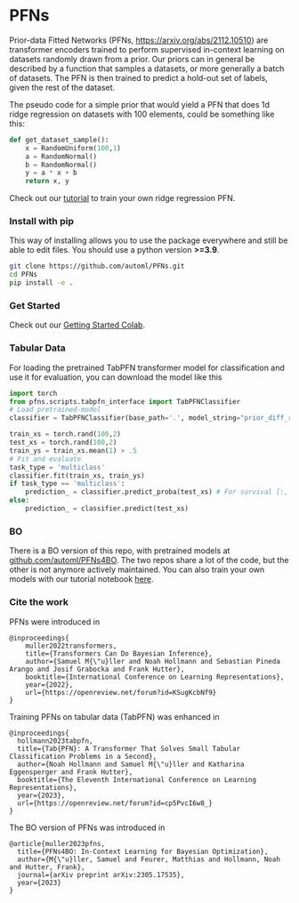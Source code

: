 # PFNs

Prior-data Fitted Networks (PFNs, https://arxiv.org/abs/2112.10510) are transformer encoders trained to perform supervised in-context learning on datasets randomly drawn from a prior.
Our priors can in general be described by a function that samples a datasets, or more generally a batch of datasets.
The PFN is then trained to predict a hold-out set of labels, given the rest of the dataset.

The pseudo code for a simple prior that would yield a PFN that does 1d ridge regression on datasets with 100 elements, could be something like this:

```python
def get_dataset_sample():
    x = RandomUniform(100,1)
    a = RandomNormal()
    b = RandomNormal()
    y = a * x + b
    return x, y
```

Check out our [tutorial](https://colab.research.google.com/drive/12YpI99LkuFeWcuYHt_idl142DqX7AaJf) to train your own ridge regression PFN.

### Install with pip

This way of installing allows you to use the package everywhere and still be able to edit files.
You should use a python version **>=3.9**.
```bash
git clone https://github.com/automl/PFNs.git
cd PFNs
pip install -e .
```

### Get Started

Check out our [Getting Started Colab](https://colab.research.google.com/drive/12YpI99LkuFeWcuYHt_idl142DqX7AaJf).

### Tabular Data


For loading the pretrained TabPFN transformer model for classification and use it for evaluation, you can download the model like this

```python
import torch
from pfns.scripts.tabpfn_interface import TabPFNClassifier
# Load pretrained-model
classifier = TabPFNClassifier(base_path='.', model_string="prior_diff_real_checkpoint_n_0_epoch_42.cpkt")

train_xs = torch.rand(100,2)
test_xs = torch.rand(100,2)
train_ys = train_xs.mean(1) > .5
# Fit and evaluate
task_type = 'multiclass'
classifier.fit(train_xs, train_ys)
if task_type == 'multiclass':
    prediction_ = classifier.predict_proba(test_xs) # For survival [:, 1:]
else:
    prediction_ = classifier.predict(test_xs)
```


### BO

There is a BO version of this repo, with pretrained models at [github.com/automl/PFNs4BO](github.com/automl/PFNs4BO).
The two repos share a lot of the code, but the other is not anymore actively maintained.
You can also train your own models with our tutorial notebook [here](Tutorial_Training_for_BO.ipynb).


### Cite the work

PFNs were introduced in
```
@inproceedings{
    muller2022transformers,
    title={Transformers Can Do Bayesian Inference},
    author={Samuel M{\"u}ller and Noah Hollmann and Sebastian Pineda Arango and Josif Grabocka and Frank Hutter},
    booktitle={International Conference on Learning Representations},
    year={2022},
    url={https://openreview.net/forum?id=KSugKcbNf9}
}
```

Training PFNs on tabular data (TabPFN) was enhanced in
```
@inproceedings{
  hollmann2023tabpfn,
  title={Tab{PFN}: A Transformer That Solves Small Tabular Classification Problems in a Second},
  author={Noah Hollmann and Samuel M{\"u}ller and Katharina Eggensperger and Frank Hutter},
  booktitle={The Eleventh International Conference on Learning Representations},
  year={2023},
  url={https://openreview.net/forum?id=cp5PvcI6w8_}
}
```

The BO version of PFNs was introduced in
```
@article{muller2023pfns,
  title={PFNs4BO: In-Context Learning for Bayesian Optimization},
  author={M{\"u}ller, Samuel and Feurer, Matthias and Hollmann, Noah and Hutter, Frank},
  journal={arXiv preprint arXiv:2305.17535},
  year={2023}
}
```
